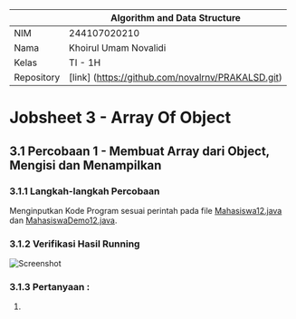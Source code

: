 |  | Algorithm and Data Structure |
|--|--|
| NIM |  244107020210|
| Nama |  Khoirul Umam Novalidi |
| Kelas | TI - 1H |
| Repository | [link] (https://github.com/novalrnv/PRAKALSD.git) |
  

# Jobsheet 3 - Array Of Object
  

## 3.1 Percobaan 1 - Membuat Array dari Object, Mengisi dan Menampilkan


### 3.1.1 Langkah-langkah Percobaan


Menginputkan Kode Program sesuai perintah pada file [Mahasiswa12.java](./sc_code/Mahasiswa12.java) dan [MahasiswaDemo12.java](./sc_code/MahasiswaDemo12.java).


### 3.1.2 Verifikasi Hasil Running

![Screenshot](/img/percobaan1.png)


### 3.1.3 Pertanyaan : 

1. 